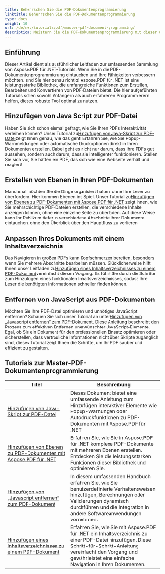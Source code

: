 ```yaml
---
title: Beherrschen Sie die PDF-Dokumentenprogrammierung
linktitle: Beherrschen Sie die PDF-Dokumentenprogrammierung
type: docs
weight: 10
url: /de/net/tutorials/pdf/master-pdf-document-programming/
description: Meistern Sie die PDF-Dokumentenprogrammierung mit dieser umfassenden Aspose.PDF-Lernprogrammliste für .NET, um Ihre PDF-Bearbeitungsfähigkeiten zu verbessern.
---
```

## Einführung

Dieser Artikel dient als ausführlicher Leitfaden zur umfassenden Sammlung von Aspose.PDF für .NET-Tutorials. Wenn Sie in die PDF-Dokumentenprogrammierung eintauchen und Ihre Fähigkeiten verbessern möchten, sind Sie hier genau richtig! Aspose.PDF für .NET ist eine leistungsstarke Bibliothek, die umfangreiche Funktionen zum Erstellen, Bearbeiten und Konvertieren von PDF-Dateien bietet. Die hier aufgeführten Tutorials sollen sowohl Anfängern als auch erfahrenen Programmierern helfen, dieses robuste Tool optimal zu nutzen.

## Hinzufügen von Java Script zur PDF-Datei
 Haben Sie sich schon einmal gefragt, wie Sie Ihren PDFs Interaktivität verleihen können? Unser Tutorial zu[Hinzufügen von Java-Skript zur PDF-Datei](./adding-java-script-to-pdf/)zeigt Ihnen genau, wie das geht! Erfahren Sie, wie Sie Popup-Warnmeldungen oder automatische Druckoptionen direkt in Ihren Dokumenten erstellen. Dabei geht es nicht nur darum, dass Ihre PDFs gut aussehen, sondern auch darum, dass sie intelligenter funktionieren. Stellen Sie sich vor, Sie hätten ein PDF, das sich wie eine Webseite verhält und reagiert!

## Erstellen von Ebenen in Ihren PDF-Dokumenten
 Manchmal möchten Sie die Dinge organisiert halten, ohne Ihre Leser zu überfordern. Hier kommen Ebenen ins Spiel. Unser Tutorial zu[Hinzufügen von Ebenen zu PDF-Dokumenten mit Aspose.PDF für .NET](./adding-layers-to-pdf/) zeigt Ihnen, wie Sie mehrschichtige PDF-Dateien erstellen, die verschiedene Inhalte anzeigen können, ohne eine einzelne Seite zu überladen. Auf diese Weise kann Ihr Publikum tiefer in verschiedene Abschnitte Ihrer Dokumente eintauchen, ohne den Überblick über den Hauptfluss zu verlieren.

## Anpassen Ihres Dokuments mit einem Inhaltsverzeichnis
 Das Navigieren in großen PDFs kann Kopfschmerzen bereiten, besonders wenn Sie mehrere Abschnitte bearbeiten müssen. Glücklicherweise hilft Ihnen unser Leitfaden zu[Hinzufügen eines Inhaltsverzeichnisses zu einem PDF-Dokument](./adding-toc-to-pdf/)vereinfacht diesen Vorgang. Es führt Sie durch die Schritte zum Hinzufügen eines funktionalen Inhaltsverzeichnisses, sodass Ihre Leser die benötigten Informationen schneller finden können.

## Entfernen von JavaScript aus PDF-Dokumenten
 Möchten Sie Ihre PDF-Datei optimieren und unnötiges JavaScript entfernen? Schauen Sie sich unser Tutorial an unter[Hinzufügen von „Javascript entfernen“ zum PDF-Dokument](./adding-remove-java-script-to-doc/). Diese Anleitung beschreibt den Prozess zum effektiven Entfernen unerwünschter JavaScript-Elemente. Egal, ob Sie ein Dokument für den professionellen Einsatz optimieren oder sicherstellen, dass vertrauliche Informationen nicht über Skripte zugänglich sind, dieses Tutorial zeigt Ihnen die Schritte, um Ihr PDF sauber und effizient zu gestalten.

## Tutorials zur Master-PDF-Dokumentenprogrammierung
| Titel | Beschreibung |
| --- | --- | 
| [Hinzufügen von Java-Skript zur PDF-Datei](./adding-java-script-to-pdf/) | Dieses Dokument bietet eine umfassende Anleitung zum Hinzufügen interaktiver Elemente wie Popup-Warnungen oder Autodruckfunktionen zu PDF-Dokumenten mit Aspose.PDF für .NET. |  
| [Hinzufügen von Ebenen zu PDF-Dokumenten mit Aspose.PDF für .NET](./adding-layers-to-pdf/) | Erfahren Sie, wie Sie in Aspose.PDF für .NET komplexe PDF-Dokumente mit mehreren Ebenen erstellen. Entdecken Sie die leistungsstarken Funktionen dieser Bibliothek und optimieren Sie. |  
| [Hinzufügen von „Javascript entfernen“ zum PDF-Dokument](./adding-remove-java-script-to-doc/) | In diesem umfassenden Handbuch erfahren Sie, wie Sie benutzerdefinierte Verhaltensweisen hinzufügen, Berechnungen oder Validierungen dynamisch durchführen und die Integration in andere Softwareanwendungen vornehmen. |  
| [Hinzufügen eines Inhaltsverzeichnisses zu einem PDF-Dokument](./adding-toc-to-pdf/) | Erfahren Sie, wie Sie mit Aspose.PDF für .NET ein Inhaltsverzeichnis zu einer PDF-Datei hinzufügen. Diese Schritt-für-Schritt-Anleitung vereinfacht den Vorgang und gewährleistet eine einfache Navigation in Ihren Dokumenten. |  